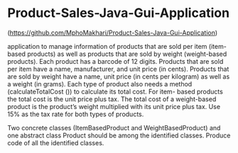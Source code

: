 # Product-Sales-Java-Gui-Application

(https://github.com/MphoMakhari/Product-Sales-Java-Gui-Application)



application to manage information of products that are sold 
per item (item- based products) as well as products that are sold by weight 
(weight-based products). Each product has a barcode of 12 digits. Products that 
are sold per item have a name, manufacturer, and unit price (in cents). Products 
that are sold by weight have a name, unit price (in cents per kilogram) as well 
as a weight (in grams).
Each type of product also needs a method (calculateTotalCost ()) to calculate 
its total cost. For item- based products the total cost is the unit price plus tax. 
The total cost of a weight-based product is the product’s weight multiplied with 
its unit price plus tax. Use 15% as the tax rate for both types of products.

Two concrete classes 
(ItemBasedProduct and WeightBasedProduct) and one abstract class 
Product should be among the identified classes. Produce code of all the 
identified classes.

